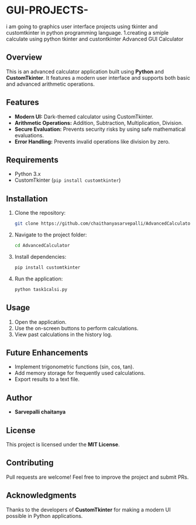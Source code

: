 # GUI-PROJECTS-
i am going to graphics user interface projects using tkinter and customtkinter in python programming language.
1.creating a smiple calculate using python tkinter and custontkinter 
Advanced GUI Calculator
## Overview
This is an advanced calculator application built using **Python** and **CustomTkinter**. It features a modern user interface and supports both basic and advanced arithmetic operations.

## Features
- **Modern UI:** Dark-themed calculator using CustomTkinter.
- **Arithmetic Operations:** Addition, Subtraction, Multiplication, Division.
- **Secure Evaluation:** Prevents security risks by using safe mathematical evaluations.
- **Error Handling:** Prevents invalid operations like division by zero.

## Requirements
- Python 3.x
- CustomTkinter (`pip install customtkinter`)

## Installation
1. Clone the repository:
   ```sh
   git clone https://github.com/chaithanyasarvepalli/AdvancedCalculator.git
   ```
2. Navigate to the project folder:
   ```sh
   cd AdvancedCalculator
   ```
3. Install dependencies:
   ```sh
   pip install customtkinter
   ```
4. Run the application:
   ```sh
   python task1calsi.py
   ```

## Usage
1. Open the application.
2. Use the on-screen buttons to perform calculations.
3. View past calculations in the history log.

## Future Enhancements
- Implement trigonometric functions (sin, cos, tan).
- Add memory storage for frequently used calculations.
- Export results to a text file.

## Author
- **Sarvepalli chaitanya**

## License
This project is licensed under the **MIT License**.

## Contributing
Pull requests are welcome! Feel free to improve the project and submit PRs.

## Acknowledgments
Thanks to the developers of **CustomTkinter** for making a modern UI possible in Python applications.


